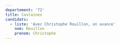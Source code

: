 ```yaml
---
departement: '72'
title: Coulaines
candidats:
  - liste: 'Avec Christophe Rouillon, on avance'
    nom: Rouillon
    prenom: Christophe
---
```


